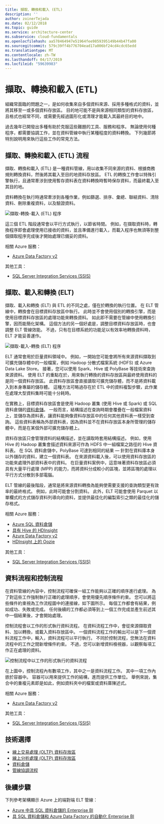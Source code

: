 ```yaml
---
title: 擷取、轉換和載入 (ETL)
description: ''
author: zoinerTejada
ms.date: 02/12/2018
ms.topic: guide
ms.service: architecture-center
ms.subservice: cloud-fundamentals
ms.openlocfilehash: aa578464947e51964fee9859395149b44b47fa00
ms.sourcegitcommit: 579c39ff4b776704ead17a006bf24cd4cdc65edd
ms.translationtype: MT
ms.contentlocale: zh-TW
ms.lasthandoff: 04/17/2019
ms.locfileid: "59639983"
---
```

# <a name="extract-transform-and-load-etl"></a>擷取、轉換和載入 (ETL)

組織常面臨的問題之一，是如何收集來自多個資料來源、採用多種格式的資料，並將其移至一或多個資料存放區。 目的地可能不是與來源相同類型的資料存放區，且格式也經常不同，或需要先經過圖形化或清理才能載入其最終目的地中。

過去幾年已開發出多種有助於克服這些難題的工具、服務和程序。 無論使用何種程序，都需要協調工作，並在資料管線中執行某種程度的資料轉換。 下列幾節將特別說明用來執行這些工作的常見方法。

## <a name="extract-transform-and-load-etl-process"></a>擷取、轉換和載入 (ETL) 流程

擷取、轉換和載入 (ETL) 是一種資料管線，用以收集不同來源的資料、根據商務規則轉換資料，然後將其載入至目的地資料存放區。 ETL 的轉換工作會以特殊引擎執行，且通常牽涉到使用暫存資料表在資料轉換時暫時保存資料，而最終載入至其目的地。

資料轉換在執行時通常牽涉到各種作業，例如篩選、排序、彙總、聯結資料、清除資料、刪除重複資料，以及驗證資料。

![擷取-轉換-載入 (ETL) 程序](../images/etl.png)

這三個 ETL 階段通常會以平行方式執行，以節省時間。 例如，在擷取資料時，轉換程序即會處理使用已接收的資料，並且準備進行載入，而載入程序也無須等到整個擷取程序完成後才開始處理已備妥的資料。

相關 Azure 服務：

- [Azure Data Factory v2](https://azure.microsoft.com/services/data-factory/)

其他工具：

- [SQL Server Integration Services (SSIS)](/sql/integration-services/sql-server-integration-services)

## <a name="extract-load-and-transform-elt"></a>擷取、載入和轉換 (ELT)

擷取、載入和轉換 (ELT) 與 ETL 的不同之處，僅在於轉換的執行位置。 在 ELT 管線中，轉換會在目標資料存放區中執行。 此時並不會使用個別的轉換引擎，而是使用目標資料存放區的處理功能來轉換資料。 如此即不需要在管線中使用轉換引擎，因而能簡化架構。 這個方法的另一個好處是，調整目標資料存放區時，也會調整 ELT 管線效能。 不過，只有在目標系統的功能足以有效率地轉換資料時，ELT 才能妥善運作。

![擷取-載入-轉換 (ELT) 程序](../images/elt.png)

ELT 通常會用於巨量資料領域中。 例如，一開始您可能會將所有來源資料擷取到可擴充儲存體中的一般檔案，例如 Hadoop 分散式檔案系統 (HDFS) 或 Azure Data Lake Store。 接著，您可以使用 Spark、Hive 或 PolyBase 等技術來查詢來源資料。 使用 ELT 的重點在於，用來執行轉換的資料存放區與最終使用資料的是同一個資料存放區。 此資料存放區會直接讀取可擴充儲存體，而不是將資料載入到本身專屬的儲存體。 這種方法可略過存在於 ETL 中的資料複製步驟，此作業在處理大型資料集時可能十分耗時。

在實務上，目標資料存放區會是使用 Hadoop 叢集 (使用 Hive 或 Spark) 或 SQL 資料倉儲的[資料倉儲](./data-warehousing.md)。 一般而言，結構描述在查詢時期會覆疊在一般檔案資料上，並儲存為資料表，讓資料能夠像資料存放區中的任何其他資料表一樣受到查詢。 這些資料表稱為外部資料表，因為資料並不在資料存放區本身所管理的儲存體中，而是在某個外部可擴充儲存體上。

資料存放區只會管理資料的結構描述，並在讀取時套用結構描述。 例如，使用 Hive 的 Hadoop 叢集會描述資料來源可作為 HDFS 中一組檔案之路徑的 Hive 資料表。 在 SQL 資料倉儲中，PolyBase 可達到相同的結果 &mdash; 針對在資料庫本身以外儲存的資料，建立一個資料表。 在來源資料載入後，可以使用資料存放區的功能來處理外部資料表中的資料。 在巨量資料案例中，這意味著資料存放區必須具有大量平行處理 (MPP) 的能力，而將資料分成較小的區塊，並將區塊的處理以平行方式分散到多部電腦。

ELT 管線的最後階段，通常是將來源資料轉換為能夠使需要支援的查詢類型更有效率的最終格式。 例如，此時可能會分割資料。 此外，ELT 可能會使用 Parquet 以單欄式的方式儲存資料列導向的資料，並提供最佳化的編製索引之類的最佳化的儲存格式。

相關 Azure 服務：

- [Azure SQL 資料倉儲](/azure/sql-data-warehouse/sql-data-warehouse-overview-what-is)
- [具有 Hive 的 HDInsight](/azure/hdinsight/hadoop/hdinsight-use-hive)
- [Azure Data Factory v2](https://azure.microsoft.com/services/data-factory/)
- [HDInsight 上的 Oozie](/azure/hdinsight/hdinsight-use-oozie-linux-mac)

其他工具：

- [SQL Server Integration Services (SSIS)](/sql/integration-services/sql-server-integration-services)

## <a name="data-flow-and-control-flow"></a>資料流程和控制流程

在資料管線的內容中，控制流程可確保一組工作能夠以正確的順序進行處理。 為了對這些工作強制執行正確的處理順序，會使用優先順序條件約束。 您可以將這些條件約束視為工作流程圖中的連接線，如下圖所示。 每個工作都會有結果，例如成功、失敗或完成。 任何後續的工作都必須等到上一個工作完成並產生前述其中一個結果後，才會開始處理。

控制流程會以工作的形式執行資料流程。 在資料流程工作中，會從來源擷取資料、加以轉換，或載入資料存放區中。 一個資料流程工作的輸出可以是下一個資料流程工作中，輸入，資料流程可以平行執行。 不同於控制流程，您無法在資料流程中的工作之間新增條件約束。 不過，您可以新增資料檢視器，以觀察每項工作正在處理的資料。

![控制流程中以工作的形式執行的資料流程](../images/control-flow-data-flow.png)

在上圖中，控制流程內有數項工作，其中之一是資料流程工作。 其中一項工作內嵌於容器中。 容器可以用來提供工作的結構，進而提供工作單位。 舉例來說，集合中的重複元素即是如此，例如資料夾中的檔案或資料庫陳述式。

相關 Azure 服務：

- [Azure Data Factory v2](https://azure.microsoft.com/services/data-factory/)

其他工具：

- [SQL Server Integration Services (SSIS)](/sql/integration-services/sql-server-integration-services)

## <a name="technology-choices"></a>技術選擇

- [線上交易處理 (OLTP) 資料存放區](./online-transaction-processing.md#oltp-in-azure)
- [線上分析處理 (OLTP) 資料存放區](./online-analytical-processing.md#olap-in-azure)
- [資料倉儲](./data-warehousing.md)
- [管線協調流程](../technology-choices/pipeline-orchestration-data-movement.md)

## <a name="next-steps"></a>後續步驟

下列參考架構顯示 Azure 上的端對端 ELT 管線：

- [Azure 中具 SQL 資料倉儲的 Enterprise BI](../../reference-architectures/data/enterprise-bi-sqldw.md)
- [具 SQL 資料倉儲和 Azure Data Factory 的自動化 Enterprise BI](../../reference-architectures/data/enterprise-bi-adf.md)
